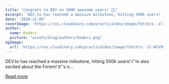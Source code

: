 ```yaml
---
title: 'Congrats to DEV on 500K awesome users! 🌱🚀'
excerpt: 'DEV.to has reached a massive milestone, hitting 500k users!  I''m also excited about the Forem! It''s n...'
date: '2020-11-09'
coverImage: 'https://res.cloudinary.com/practicaldev/image/fetch/s--1l-WlV9y--/c_imagga_scale,f_auto,fl_progressive,h_420,q_auto,w_1000/https://dev-to-uploads.s3.amazonaws.com/i/z2e56czk6gm714az1o89.png'
author:
  name: Koders
  picture: "assets/blog/authors/koders.png"
ogImage:
  url: 'https://res.cloudinary.com/practicaldev/image/fetch/s--1l-WlV9y--/c_imagga_scale,f_auto,fl_progressive,h_420,q_auto,w_1000/https://dev-to-uploads.s3.amazonaws.com/i/z2e56czk6gm714az1o89.png'
---
```


DEV.to has reached a massive milestone, hitting 500k users!  I''m also excited about the Forem! It''s n...

[Read more](https://dev.to/madza/congrats-to-dev-on-500k-awesome-users-1pd2)

